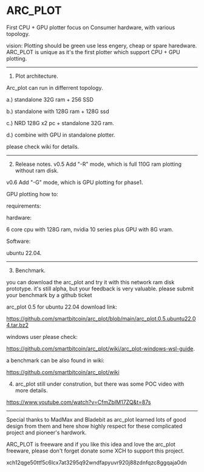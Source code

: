 # ARC_PLOT
First CPU + GPU plotter focus on Consumer hardware, with various topology.

vision:
Plotting should be green use less engery, cheap or spare haredware.
ARC_PLOT is unique as it's the first plotter which support CPU + GPU plotting.

-----------------------------------------------------------------------------------------------------------
1. Plot architecture.

Arc_plot can run in differrent topology.

a.) standalone 32G ram + 256 SSD

b.) standalone with 128G ram + 128G ssd

c.) NRD 128G x2 pc + standalone 32G ram.

d.) combine with GPU in standalone plotter.

please check wiki for details.

-----------------------------------------------------------------------------------------------------------
2. Release notes.
v0.5 Add "-R" mode, which is full 110G ram plotting without ram disk.

v0.6 Add "-G" mode, which is GPU plotting for phase1.

GPU plotting how to:

requirements:

hardware:

6 core cpu with 128G ram,  nvidia 10 series plus GPU with 8G vram. 

Software:

ubuntu 22.04.


-----------------------------------------------------------------------------------------------------------
3. Benchmark.

you can download the arc_plot and try it with this network ram disk prototype. it's still alpha, but your feedback is very valuable.
please submit your benchmark by a github ticket 

arc_plot 0.5 for ubuntu 22.04 download link:

https://github.com/smartbitcoin/arc_plot/blob/main/arc_plot.0.5.ubuntu22.04.tar.bz2

windows user please check:

https://github.com/smartbitcoin/arc_plot/wiki/arc_plot-windows-wsl-guide.

a benchmark can be also found in wiki:

https://github.com/smartbitcoin/arc_plot/wiki


4. arc_plot still under constrution, but there was some POC video with more details.

https://www.youtube.com/watch?v=CfmZbIM17ZQ&t=87s


-----------------------------------------------------------------------------------------------------------

Special thanks to MadMax and Bladebit as arc_plot learned lots of good design from them and here show highly respect for these complicated project and pioneer's hardwork.

ARC_PLOT is freeware and if you like this idea and love the arc_plot freeware, please don't forget donate some XCH to support this project.

xch12qge50ttf5c6lcx7at3295q92wndfapyuvr920j88zdnfqzc8ggqaja0dn
